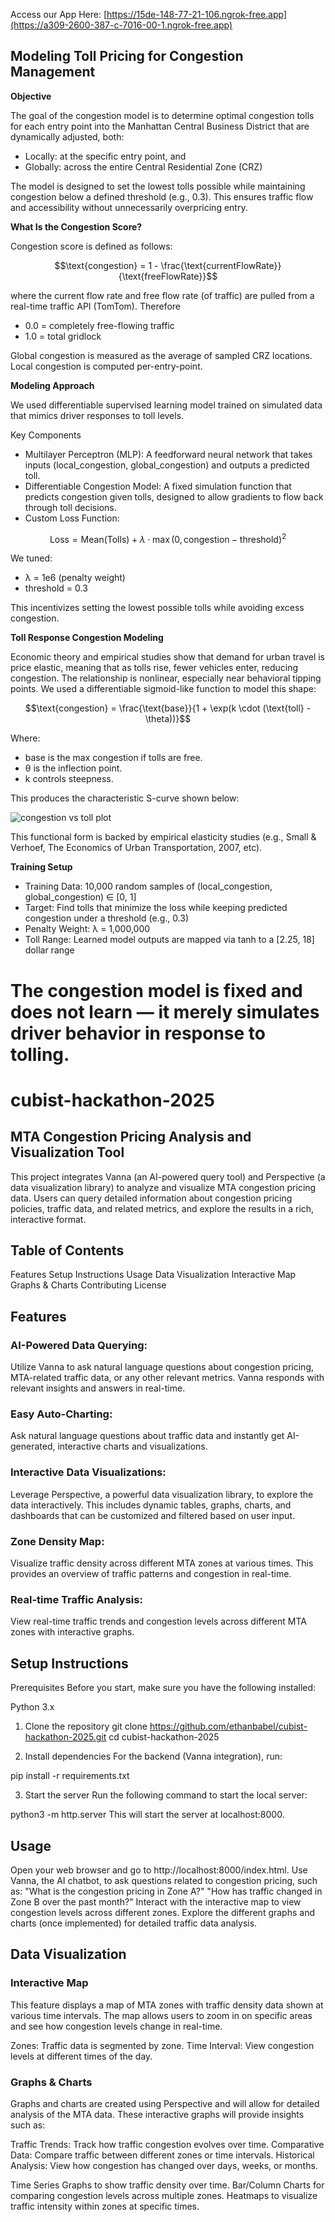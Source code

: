 Access our App Here: [https://15de-148-77-21-106.ngrok-free.app](https://a309-2600-387-c-7016-00-1.ngrok-free.app)
## Modeling Toll Pricing for Congestion Management

**Objective**

The goal of the congestion model is to determine optimal congestion tolls for each entry point into the Manhattan Central Business District that are dynamically adjusted, both:
- Locally: at the specific entry point, and
- Globally: across the entire Central Residential Zone (CRZ)

The model is designed to set the lowest tolls possible while maintaining congestion below a defined threshold (e.g., 0.3). This ensures traffic flow and accessibility without unnecessarily overpricing entry.

**What Is the Congestion Score?**

Congestion score is defined as follows:
```math
\text{congestion} = 1 - \frac{\text{currentFlowRate}}{\text{freeFlowRate}}
```
where the current flow rate and free flow rate (of traffic) are pulled from a real-time traffic API (TomTom). Therefore
- 0.0 = completely free-flowing traffic
- 1.0 = total gridlock

Global congestion is measured as the average of sampled CRZ locations. Local congestion is computed per-entry-point. 

**Modeling Approach**

We used differentiable supervised learning model trained on simulated data that mimics driver responses to toll levels.

Key Components
- Multilayer Perceptron (MLP): A feedforward neural network that takes inputs (local_congestion, global_congestion) and outputs a predicted toll.
- Differentiable Congestion Model: A fixed simulation function that predicts congestion given tolls, designed to allow gradients to flow back through toll decisions.
- Custom Loss Function:
```math
\text{Loss} = \text{Mean(Tolls)} + \lambda \cdot \max(0, \text{congestion} - \text{threshold})^2
```

We tuned:
- λ = 1e6 (penalty weight)
- threshold = 0.3

This incentivizes setting the lowest possible tolls while avoiding excess congestion.

**Toll Response Congestion Modeling**

Economic theory and empirical studies show that demand for urban travel is price elastic, meaning that as tolls rise, fewer vehicles enter, reducing congestion. The relationship is nonlinear, especially near behavioral tipping points.
We used a differentiable sigmoid-like function to model this shape:
```math
\text{congestion} = \frac{\text{base}}{1 + \exp(k \cdot (\text{toll} - \theta))}
```

Where:
- base is the max congestion if tolls are free.
- θ is the inflection point. 
- k controls steepness.

This produces the characteristic S-curve shown below:

![congestion vs toll plot](congestion_vs_toll.png)

This functional form is backed by empirical elasticity studies (e.g., Small & Verhoef, The Economics of Urban Transportation, 2007, etc). 

**Training Setup**
- Training Data: 10,000 random samples of (local_congestion, global_congestion) ∈ [0, 1]
- Target: Find tolls that minimize the loss while keeping predicted congestion under a threshold (e.g., 0.3)
- Penalty Weight: λ = 1,000,000
- Toll Range: Learned model outputs are mapped via tanh to a [2.25, 18] dollar range

The congestion model is fixed and does not learn — it merely simulates driver behavior in response to tolling.
=======
# cubist-hackathon-2025

## MTA Congestion Pricing Analysis and Visualization Tool

This project integrates Vanna (an AI-powered query tool) and Perspective (a data visualization library) to analyze and visualize MTA congestion pricing data. Users can query detailed information about congestion pricing policies, traffic data, and related metrics, and explore the results in a rich, interactive format.

## Table of Contents
Features
Setup Instructions
Usage
Data Visualization
Interactive Map
Graphs & Charts
Contributing
License

## Features 
### AI-Powered Data Querying:
Utilize Vanna to ask natural language questions about congestion pricing, MTA-related traffic data, or any other relevant metrics. Vanna responds with relevant insights and answers in real-time.
### Easy Auto-Charting:
Ask natural language questions about traffic data and instantly get AI-generated, interactive charts and visualizations.
### Interactive Data Visualizations:
Leverage Perspective, a powerful data visualization library, to explore the data interactively. This includes dynamic tables, graphs, charts, and dashboards that can be customized and filtered based on user input.
### Zone Density Map:
Visualize traffic density across different MTA zones at various times. This provides an overview of traffic patterns and congestion in real-time.
### Real-time Traffic Analysis:
View real-time traffic trends and congestion levels across different MTA zones with interactive graphs.

## Setup Instructions

Prerequisites
Before you start, make sure you have the following installed:

Python 3.x

1. Clone the repository
git clone https://github.com/ethanbabel/cubist-hackathon-2025.git
cd cubist-hackathon-2025

2. Install dependencies
For the backend (Vanna integration), run:

pip install -r requirements.txt

3. Start the server
Run the following command to start the local server:

python3 -m http.server
This will start the server at localhost:8000.

## Usage

Open your web browser and go to http://localhost:8000/index.html.
Use Vanna, the AI chatbot, to ask questions related to congestion pricing, such as:
"What is the congestion pricing in Zone A?"
"How has traffic changed in Zone B over the past month?"
Interact with the interactive map to view congestion levels across different zones.
Explore the different graphs and charts (once implemented) for detailed traffic data analysis.

## Data Visualization

### Interactive Map 
This feature displays a map of MTA zones with traffic density data shown at various time intervals. The map allows users to zoom in on specific areas and see how congestion levels change in real-time.

Zones: Traffic data is segmented by zone.
Time Interval: View congestion levels at different times of the day.

### Graphs & Charts
Graphs and charts are created using Perspective and will allow for detailed analysis of the MTA data. These interactive graphs will provide insights such as:

Traffic Trends: Track how traffic congestion evolves over time.
Comparative Data: Compare traffic between different zones or time intervals.
Historical Analysis: View how congestion has changed over days, weeks, or months.

Time Series Graphs to show traffic density over time.
Bar/Column Charts for comparing congestion levels across multiple zones.
Heatmaps to visualize traffic intensity within zones at specific times.
